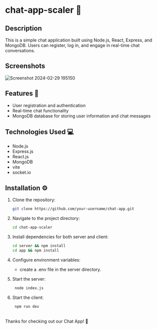 # chat-app-scaler 💬

## Description
This is a simple chat application built using Node.js, React, Express, and MongoDB. Users can register, log in, and engage in real-time chat conversations.

## Screenshots
   ![Screenshot 2024-02-29 195150](https://github.com/Itz-Manu/chat-app-scaler/assets/142565220/f9823767-5678-495d-862d-5bc3d189ff67)


## Features 🚀
- User registration and authentication
- Real-time chat functionality
- MongoDB database for storing user information and chat messages

## Technologies Used 💻
- Node.js
- Express.js
- React.js
- MongoDB
- vite
- socket.io

## Installation ⚙
1. Clone the repository:
   ```bash
   git clone https://github.com/your-username/chat-app.git
   ```
2. Navigate to the project directory:
   ```bash
   cd chat-app-scaler
   ```
3. Install dependencies for both server and client:
    ```bash
    cd server && npm install
    cd app && npm install
   ```
4. Configure environment variables:
   - create a .env file in the server directory.
     
5. Start the server:
    ```bash
     node index.js
   ```
6. Start the client:
    ```bash
     npm run dev
   ```
<br/>
 Thanks for checking out our Chat App! 🎉









    
